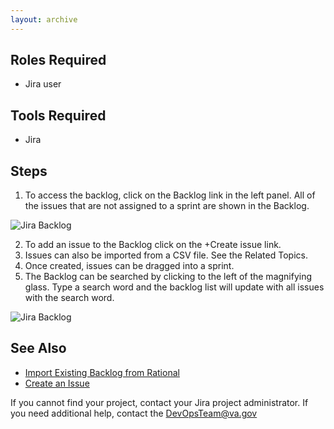 ```yaml
--- 
layout: archive 
---
```


## Roles Required
* Jira user 

## Tools Required
* Jira

## Steps
1. To access the backlog, click on the Backlog link in the left panel.  All of the issues that are not assigned to a sprint are shown in the Backlog. 

![Jira Backlog](/DevOps-Coms-Public/assets/images/jira/jira_backlog_img1.png)

2. To add an issue to the Backlog click on the +Create issue link. 
3. Issues can also be imported from a CSV file. See the Related Topics.
4. Once created, issues can be dragged into a sprint.
5. The Backlog can be searched by clicking to the left of the magnifying glass. Type a search word and the backlog list will update with all issues with the search word. 

![Jira Backlog](/DevOps-Coms-Public/assets/images/jira/jira_backlog_img2.png)

## See Also
* [Import Existing Backlog from Rational](/DevOps-Coms-Public/_posts/2019-12-20-Export-Backlog-From-Rational-and-Import-into-Jira.md)
* [Create an Issue](/DevOps-Coms-Public/_posts/2019-12-20-jira-create-issue.md)

If you cannot find your project, contact your Jira project administrator. If you need additional help, contact the DevOpsTeam@va.gov

